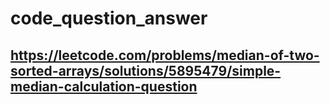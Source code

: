 # code_question_answer
## https://leetcode.com/problems/median-of-two-sorted-arrays/solutions/5895479/simple-median-calculation-question
